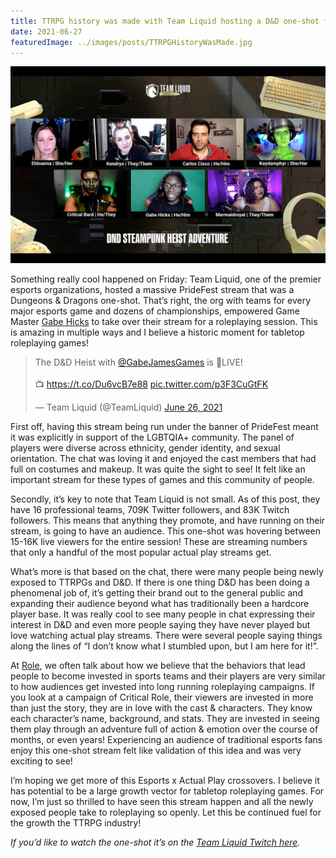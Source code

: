 ```yaml
---
title: TTRPG history was made with Team Liquid hosting a D&D one-shot for PrideFest
date: 2021-06-27
featuredImage: ../images/posts/TTRPGHistoryWasMade.jpg
---
```


![Color Palette Exploration](../images/posts/TTRPGHistoryWasMade.jpg)

Something really cool happened on Friday: Team Liquid, one of the premier esports organizations, hosted a massive PrideFest stream that was a Dungeons & Dragons one-shot. That’s right, the org with teams for every major esports game and dozens of championships, empowered Game Master [Gabe Hicks](https://twitter.com/GabeJamesGames) to take over their stream for a roleplaying session. This is amazing in multiple ways and I believe a historic moment for tabletop roleplaying games!

<blockquote class="twitter-tweet" data-dnt="true"><p lang="en" dir="ltr">The D&amp;D Heist with <a href="https://twitter.com/GabeJamesGames?ref_src=twsrc%5Etfw">@GabeJamesGames</a> is 🔴LIVE!<br><br>📺 <a href="https://t.co/Du6vcB7e88">https://t.co/Du6vcB7e88</a> <a href="https://t.co/p3F3CuGtFK">pic.twitter.com/p3F3CuGtFK</a></p>&mdash; Team Liquid (@TeamLiquid) <a href="https://twitter.com/TeamLiquid/status/1408627585614024706?ref_src=twsrc%5Etfw">June 26, 2021</a></blockquote>

First off, having this stream being run under the banner of PrideFest meant it was explicitly in support of the LGBTQIA+ community. The panel of players were diverse across ethnicity, gender identity, and sexual orientation. The chat was loving it and enjoyed the cast members that had full on costumes and makeup. It was quite the sight to see! It felt like an important stream for these types of games and this community of people.

Secondly, it’s key to note that Team Liquid is not small. As of this post, they have 16 professional teams, 709K Twitter followers, and 83K Twitch followers. This means that anything they promote, and have running on their stream, is going to have an audience. This one-shot was hovering between 15-16K live viewers for the entire session! These are streaming numbers that only a handful of the most popular actual play streams get.

What’s more is that based on the chat, there were many people being newly exposed to TTRPGs and D&D. If there is one thing D&D has been doing a phenomenal job of, it’s getting their brand out to the general public and expanding their audience beyond what has traditionally been a hardcore player base. It was really cool to see many people in chat expressing their interest in D&D and even more people saying they have never played but love watching actual play streams. There were several people saying things along the lines of “I don’t know what I stumbled upon, but I am here for it!”.

At [Role](https://www.playrole.com/), we often talk about how we believe that the behaviors that lead people to become invested in sports teams and their players are very similar to how audiences get invested into long running roleplaying campaigns. If you look at a campaign of Critical Role, their viewers are invested in more than just the story, they are in love with the cast & characters. They know each character’s name, background, and stats. They are invested in seeing them play through an adventure full of action & emotion over the course of months, or even years! Experiencing an audience of traditional esports fans enjoy this one-shot stream felt like validation of this idea and was very exciting to see!

I’m hoping we get more of this Esports x Actual Play crossovers. I believe it has potential to be a large growth vector for tabletop roleplaying games. For now, I’m just so thrilled to have seen this stream happen and all the newly exposed people take to roleplaying so openly. Let this be continued fuel for the growth the TTRPG industry!

_If you’d like to watch the one-shot it’s on the [Team Liquid Twitch here](https://www.twitch.tv/videos/1067758814?t=02h30m55s)._
